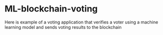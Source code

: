 # ML-blockchain-voting
Here is example of a voting application that verifies a voter using a machine learning model and sends voting results to the blockchain 
